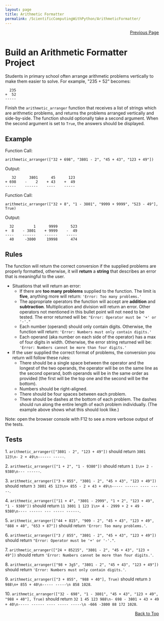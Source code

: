 ```yaml
---
layout: page
title: Arithmetic Formatter
permalink: /ScientificComputingWithPython/ArithmeticFormatter/
---
```


<p  align="right"><a href="#" onclick="history.back(); return false;">Previous Page</a></p>

# Build an Arithmetic Formatter Project

Students in primary school often arrange arithmetic problems vertically to make them easier to solve. For example, "235 + 52" becomes:

```
  235
+  52
-----
```

Finish the `arithmetic_arranger` function that receives a list of strings which are arithmetic problems, and returns the problems arranged vertically and side-by-side. The function should optionally take a second argument. When the second argument is set to `True`, the answers should be displayed.

## Example

Function Call:

```
arithmetic_arranger(["32 + 698", "3801 - 2", "45 + 43", "123 + 49"])
```

Output:

```
   32      3801      45      123
+ 698    -    2    + 43    +  49
-----    ------    ----    -----
```

Function Call:

```
arithmetic_arranger(["32 + 8", "1 - 3801", "9999 + 9999", "523 - 49"], True)
```

Output:

```
  32         1      9999      523
+  8    - 3801    + 9999    -  49
----    ------    ------    -----
  40     -3800     19998      474
```

## Rules

The function will return the correct conversion if the supplied problems are properly formatted, otherwise, it will **return** a **string** that describes an error that is meaningful to the user.

- Situations that will return an error:
  - If there are **too many problems** supplied to the function. The limit is **five**, anything more will return: `'Error: Too many problems.'`
  - The appropriate operators the function will accept are **addition** and **subtraction**. Multiplication and division will return an error. Other operators not mentioned in this bullet point will not need to be tested. The error returned will be: `"Error: Operator must be '+' or '-'."`
  - Each number (operand) should only contain digits. Otherwise, the function will return: `'Error: Numbers must only contain digits.'`
  - Each operand (aka number on each side of the operator) has a max of four digits in width. Otherwise, the error string returned will be: `'Error: Numbers cannot be more than four digits.'`
- If the user supplied the correct format of problems, the conversion you return will follow these rules:
  - There should be a single space between the operator and the longest of the two operands, the operator will be on the same line as the second operand, both operands will be in the same order as provided (the first will be the top one and the second will be the bottom).
  - Numbers should be right-aligned.
  - There should be four spaces between each problem.
  - There should be dashes at the bottom of each problem. The dashes should run along the entire length of each problem individually. (The example above shows what this should look like.)

Note: open the browser console with F12 to see a more verbose output of the tests.

## Tests

1\. `arithmetic_arranger(["3801 - 2", "123 + 49"])` should return `3801 123\n- 2 + 49\n------ -----`.

2\. `arithmetic_arranger(["1 + 2", "1 - 9380"])` should return `1 1\n+ 2 - 9380\n--- ------`.

3\. `arithmetic_arranger(["3 + 855", "3801 - 2", "45 + 43", "123 + 49"])` should return `3 3801 45 123\n+ 855 - 2 + 43 + 49\n----- ------ ---- -----`.

4\. `arithmetic_arranger(["11 + 4", "3801 - 2999", "1 + 2", "123 + 49", "1 - 9380"])` should return `11 3801 1 123 1\n+ 4 - 2999 + 2 + 49 - 9380\n---- ------ --- ----- ------`.

5\. `arithmetic_arranger(["44 + 815", "909 - 2", "45 + 43", "123 + 49", "888 + 40", "653 + 87"])` should return `'Error: Too many problems.'`.

6\. `arithmetic_arranger(["3 / 855", "3801 - 2", "45 + 43", "123 + 49"])` should return `"Error: Operator must be '+' or '-'."`.

7\. `arithmetic_arranger(["24 + 85215", "3801 - 2", "45 + 43", "123 + 49"])` should return `'Error: Numbers cannot be more than four digits.'`.

8\. `arithmetic_arranger(["98 + 3g5", "3801 - 2", "45 + 43", "123 + 49"])` should return `'Error: Numbers must only contain digits.'`.

9\. `arithmetic_arranger(["3 + 855", "988 + 40"], True)` should return `3 988\n+ 855 + 40\n----- -----\n 858 1028`.

10\. `arithmetic_arranger(["32 - 698", "1 - 3801", "45 + 43", "123 + 49", "988 + 40"], True)` should return `32 1 45 123 988\n- 698 - 3801 + 43 + 49 + 40\n----- ------ ---- ----- -----\n -666 -3800 88 172 1028`.

<p align="right"><a href="#" onclick="scrollToTop(); return false;">Back to Top</a></p>
